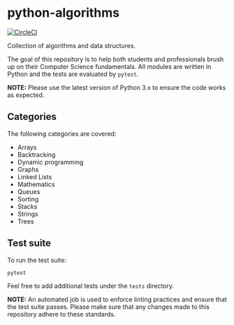 # python-algorithms

[![CircleCI](https://img.shields.io/circleci/build/github/huangsam/python-algorithms)](https://circleci.com/gh/huangsam/python-algorithms)

Collection of algorithms and data structures.

The goal of this repository is to help both students and professionals
brush up on their Computer Science fundamentals. All modules are written
in Python and the tests are evaluated by `pytest`.

**NOTE:** Please use the latest version of Python 3.x to ensure the code works
as expected.

## Categories

The following categories are covered:

- Arrays
- Backtracking
- Dynamic programming
- Graphs
- Linked Lists
- Mathematics
- Queues
- Sorting
- Stacks
- Strings
- Trees


## Test suite

To run the test suite:

    pytest

Feel free to add additional tests under the `tests` directory.

**NOTE:** An automated job is used to enforce linting practices and ensure
that the test suite passes. Please make sure that any changes made to this
repository adhere to these standards.
